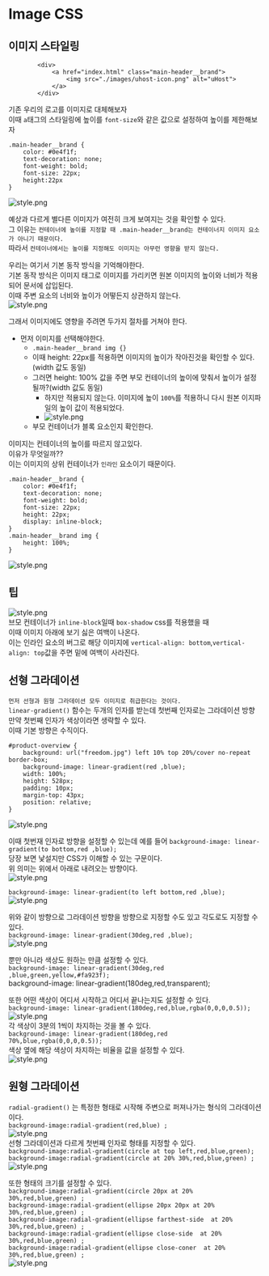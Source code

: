 # Image CSS
## 이미지 스타일링
```
        <div>
            <a href="index.html" class="main-header__brand">
                <img src="./images/uhost-icon.png" alt="uHost">
            </a>
        </div>
```
기존 우리의 로고를 이미지로 대체해보자  
이때  `a`태그의 스타일링에 높이를 `font-size`와 같은 값으로 설정하여 높이를 제한해보자
```
.main-header__brand {
    color: #0e4f1f;
    text-decoration: none;
    font-weight: bold;
    font-size: 22px;
    height:22px
}
```  
![style.png](css_image/style.png)  
  
예상과 다르게 별다른 이미지가 여전히 크게 보여지는 것을 확인할 수 있다.  
그 이유는 `컨테이너에 높이를 지정할 때 .main-header__brand는 컨테이너지 이미지 요소가 아니기 때문이다.`  
따라서 `컨테이너에서는 높이를 지정해도 이미지는 아무런 영향을 받지 않는다.`  
  
우리는 여기서 기본 동작 방식을 기억해야한다.  
기본 동작 방식은 이미지 태그로 이미지를 가리키면 원본 이미지의 높이와 너비가 적용되어 문서에 삽입된다.  
이때 주변 요소의 너비와 높이가 어떻든지 상관하지 않는다.  
![style.png](css_image/2.style.png)  
  
그래서 이미지에도 영향을 주려면 두가지 절차를 거쳐야 한다.
* 먼저 이미지를 선택해야한다.
   * `.main-header__brand img {}`
   * 이때 height: 22px를 적용하면 이미지의 높이가 작아진것을 확인할 수 있다.(width 값도 동일)
   * 그러면 height: 100% 값을 주면 부모 컨테이너의 높이에 맞춰서 높이가 설정될까?(width 값도 동일)
     * 하지만 적용되지 않는다. 이미지에 높이 `100%`를 적용하니 다시 원본 이지파일의 높이 값이 적용되었다.
     * ![style.png](css_image/style.png)  
   * 부모 컨테이너가 블록 요소인지 확인한다.
  
이미지는 컨테이너의 높이를 따르지 않고있다.  
이유가 무엇일까??  
이는 이미지의 상위 컨테이너가 `인라인` 요소이기 때문이다.

```
.main-header__brand {
    color: #0e4f1f;
    text-decoration: none;
    font-weight: bold;
    font-size: 22px;
    height: 22px;
    display: inline-block;
}
.main-header__brand img {
    height: 100%;
}

```
![style.png](css_image/3.style.png)  
  
  
## 팁
![style.png](css_image/top.png)  
브모 컨테이너가 `inline-block`일때 `box-shadow` css를 적용했을 때  
이때 이미지 아래에 보기 싫은 여백이 나온다.  
이는 인라인 요소의 버그로 해당 이미지에 `vertical-align: bottom`,`vertical-align: top`값을 주면 밑에 여백이 사라진다.  
  
## 선형 그라데이션
`먼저 선형과 원형 그라데이션 모두 이미지로 취급한다는 것이다.`  
`linear-gradient()` 함수는 두개의 인자를 받는데 첫번째 인자로는 그라데이션 방향  
만약 첫번째 인자가 색상이라면 생략할 수 있다.  
이때 기본 방향은 수직이다.
```
#product-overview {
    background: url("freedom.jpg") left 10% top 20%/cover no-repeat border-box;
    background-image: linear-gradient(red ,blue);
    width: 100%;
    height: 528px;
    padding: 10px;
    margin-top: 43px;
    position: relative;
}
```
![style.png](css_image/gradient.png)  
  
이때 첫번재 인자로 방향을 설정할 수 있는데 예를 들어 `background-image: linear-gradient(to bottom,red ,blue);`  
당장 보면 낯설지만 CSS가 이해할 수 있는 구문이다.  
위 의미는 위에서 아래로 내려오는 방향이다.  
![style.png](css_image/2.gradient.png)  
  
`background-image: linear-gradient(to left bottom,red ,blue);`  
![style.png](css_image/2.gradient.png)  
  
위와 같이 방향으로 그라데이션 방향을 방향으로 지정할 수도 있고 각도로도 지정할 수 있다.  
`background-image: linear-gradient(30deg,red ,blue);`  
![style.png](css_image/3.gradient.png)  
  
뿐만 아니라 색상도 원하는 만큼 설정할 수 있다.  
`background-image: linear-gradient(30deg,red ,blue,green,yellow,#fa923f);`  
background-image: linear-gradient(180deg,red,transparent);  
  
또한 어떤 색상이 어디서 시작하고 어디서 끝나는지도 설정할 수 있다.  
`background-image: linear-gradient(180deg,red,blue,rgba(0,0,0,0.5));`  
![style.png](css_image/5.gradient.png)  
각 색상이 3분의 1씩이 차지하는 것을 볼 수 있다.  
`background-image: linear-gradient(180deg,red 70%,blue,rgba(0,0,0,0.5));`  
색상 옆에 해당 색상이 차지하는 비율을 값을 설정할 수 있다.  
![style.png](css_image/6.gradient.png)  
  
## 원형 그라데이션
`radial-gradient()` 는 특정한 형태로 시작해 주변으로 퍼져나가는 형식의 그라데이션이다.  
`background-image:radial-gradient(red,blue) ;`  
![style.png](css_image/7.gradient.png)  
선형 그라데이션과 다르게 첫번째 인자로 형태를 지정할 수 있다.  
`background-image:radial-gradient(circle at top left,red,blue,green);`  
`background-image:radial-gradient(circle at 20% 30%,red,blue,green) ;`  
![style.png](css_image/8.gradient.png)  
  
또한 형태의 크기를 설정할 수 있다.  
`background-image:radial-gradient(circle 20px at 20% 30%,red,blue,green) ;`  
`background-image:radial-gradient(ellipse 20px 20px at 20% 30%,red,blue,green) ;`  
`background-image:radial-gradient(ellipse farthest-side  at 20% 30%,red,blue,green) ;`  
`background-image:radial-gradient(ellipse close-side  at 20% 30%,red,blue,green) ;`  
`background-image:radial-gradient(ellipse close-coner  at 20% 30%,red,blue,green) ;`  
![style.png](css_image/9.gradient.png)  